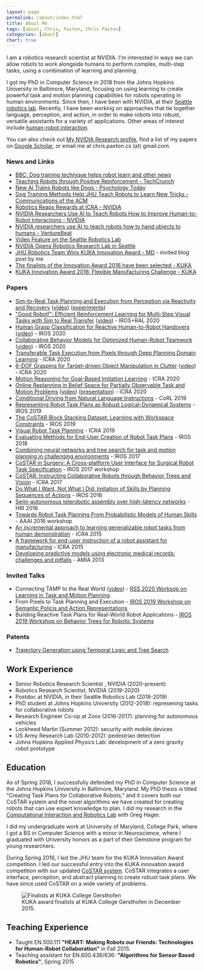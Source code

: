 ```yaml
---
layout: page
permalink: /about/index.html
title: About Me
tags: [about, Chris, Paxton, Chris Paxton]
categories: [about]
chart: true
---
```


I am a robotics research scientist at NVIDIA. I'm interested in ways we can allow robots to work alongside humans to perform complex, multi-step tasks, using a combination of learning and planning.

I got my PhD in Computer Science in 2018 from the Johns Hopkins University in Baltimore, Maryland, focusing on using learning to create powerful task and motion planning capabilities for robots operating in human environments.
Since then, I have been with NVIDIA, at their [Seattle robotics lab](https://youtu.be/JT2viTz_0jU). Recently, I have been working on approaches that tie together language, perception, and action, in order to make robots into robust, versatile assistants for a variety of applications. Other areas of interest include [human-robot interaction](https://www.youtube.com/watch?v=I7mAoEJHee4&feature=youtu.be).

<!--<img style="float: right;" src="{{ site.url }}/images/me.jpg">-->

You can also check out [My NVIDIA Research profile](https://research.nvidia.com/person/chris-paxton), find a list of my papers on [Google Scholar](https://scholar.google.com/citations?user=I1mOQpAAAAAJ&hl=en&oi=ao), or email me at chris.paxton.cs (at) gmail.com.

### News and Links

  * [BBC: Dog training technique helps robot learn and other news](https://www.bbc.com/news/av/technology-54645279)
  * [Teaching Robots through Positive Reinforcement - TechCrunch](https://techcrunch.com/2020/10/26/teaching-robots-through-positive-reinforcement/)
  * [New AI Trains Robots like Dogs - Psychology Today](https://www.psychologytoday.com/us/blog/the-future-brain/202010/new-ai-trains-robots-dogs)
  * [Dog Training Methods Help JHU Teach Robots to Learn New Tricks - Communications of the ACM](https://cacm.acm.org/news/248390-dog-training-methods-help-jhu-teach-robots-to-learn-new-tricks/fulltext)
  * [Robotics Reaps Rewards at ICRA - NVIDIA](https://blogs.nvidia.com/blog/2020/05/29/dieter-fox-award-icra/)
  * [NVIDIA Researchers Use AI to Teach Robots How to Improve Human-to-Robot Interactions - NVIDIA](https://news.developer.nvidia.com/nvidia-researchers-use-ai-to-teach-robots-how-to-improve-human-to-robot-interactions/)
  * [NVIDIA researchers use AI to teach robots how to hand objects to humans - VentureBeat](https://venturebeat.com/2020/03/16/nvidia-researchers-use-ai-to-teach-robots-how-to-hand-objects-to-humans/)
  * [Video Feature on the Seattle Robotics Lab](https://youtu.be/JT2viTz_0jU)
  * [NVIDIA Opens Robotics Research Lab in Seattle](https://news.developer.nvidia.com/nvidia-opens-robotics-research-lab-in-seattle/)
  * [JHU Robotics Team Wins KUKA Innovation Award - MD](https://open.maryland.gov/blog/jhu-robotics-team-wins-kuka-innovation-award/) - invited blog post by me
  * [The finalists of the Innovation Award 2016 have been selected - KUKA](http://www.kuka-robotics.com/en/pressevents/news/NN_14012016_Innovative_Robot_applications_LBR_iiwa.htm)
  * [KUKA Innovation Award 2016: Flexible Manufacturing Challenge - KUKA](https://www.kuka.com/en-DE/Press/Event%20calendar/Hannover%20Fair%202016/kuka-innovation-award)
  
### Papers

  * [Sim-to-Real Task Planning and Execution from Perception via Reactivity and Recovery](https://arxiv.org/abs/2011.08694) ([video](https://youtu.be/qbCzYgAW86w)) ([experiments](https://www.youtube.com/playlist?list=PL-oD0xHUngeLfQmpngYkGFZarstfPOXqX))
  * ["Good Robot!": Efficient Reinforcement Learning for Multi-Step Visual Tasks with Sim to Real Transfer](https://ieeexplore.ieee.org/stamp/stamp.jsp?arnumber=9165109) ([video](https://www.youtube.com/watch?v=qivDFfPf9_I)) - IROS+RAL 2020
  * [Human Grasp Classification for Reactive Human-to-Robot Handovers](https://arxiv.org/pdf/2003.06000) ([video](https://www.youtube.com/watch?v=I7mAoEJHee4&feature=youtu.be)) - IROS 2020
  * [Collaborative Behavior Models for Optimized Human-Robot Teamwork](https://arxiv.org/pdf/1910.04339.pdf) ([video](https://www.youtube.com/watch?v=bSY8K-jkRtA)) - IROS 2020
  * [Transferable Task Execution from Pixels through Deep Planning Domain Learning](https://arxiv.org/pdf/2003.03726) - ICRA 2020
  * [6-DOF Grasping for Target-driven Object Manipulation in Clutter](https://arxiv.org/pdf/1912.03628) ([video](https://youtu.be/nVpiMzIj0-c)) - ICRA 2020
  * [Motion Reasoning for Goal-Based Imitation Learning](https://arxiv.org/pdf/1911.05864) - ICRA 2020
  * [Online Replanning in Belief Space for Partially Observable Task and Motion Problems](https://arxiv.org/pdf/1911.04577) ([video](https://www.youtube.com/watch?v=IOtrO29DFUg&list=PLNpZKR7uv5ARTi1sNQRcd5rpa8XxamW2l)) ([presentation](https://www.youtube.com/watch?v=gdTWHjIC-9s)) - ICRA 2020
  * [Conditional Driving from Natural Language Instructions](https://arxiv.org/pdf/1910.07615) - CoRL 2019
  * [Representing Robot Task Plans as Robust Logical-Dynamical Systems](https://arxiv.org/pdf/1908.01896) - IROS 2019
  * [The CoSTAR Block Stacking Dataset: Learning with Workspace Constraints](https://arxiv.org/pdf/1810.11714.pdf) - IROS 2019
  * [Visual Robot Task Planning](https://arxiv.org/pdf/1804.00062) - ICRA 2019
  * [Evaluating Methods for End-User Creation of Robot Task Plans](https://arxiv.org/pdf/1811.02690) - IROS 2018
  * [Combining neural networks and tree search for task and motion planning in challenging environments](https://arxiv.org/pdf/1703.07887) - IROS 2017
  * [CoSTAR in Surgery: A Cross-platform User Interface for Surgical Robot Task Specification](https://pdfs.semanticscholar.org/b853/81226292ed8a47cb4e059ced14ddcc6ea798.pdf) - IROS 2017 workshop
  * [CoSTAR: Instructing Collaborative Robots through Behavior Trees and Vision](https://arxiv.org/pdf/1611.06145) - ICRA 2017
  * [Do What I Want, Not What I Did: Imitation of Skills by Planning Sequences of Actions](https://arxiv.org/pdf/1612.01215) - IROS 2016
  * [Semi-autonomous telerobotic assembly over high-latency networks](https://dl.acm.org/ft_gateway.cfm?ftid=1702218&id=2906858) - HRI 2016
  * [Towards Robot Task Planning From Probabilistic Models of Human Skills](https://arxiv.org/pdf/1602.04754) - AAAI 2016 workshop
  * [An incremental approach to learning generalizable robot tasks from human demonstration](http://eprints.lincoln.ac.uk/34493/1/ICRA15_0728_FI.pdf) - ICRA 2015
  * [A framework for end-user instruction of a robot assistant for manufacturing](https://ieeexplore.ieee.org/iel7/7128761/7138973/07140065.pdf?casa_token=mrp6oZcPvy4AAAAA:ux_-Jq6IHKCmjodjywSvdBiQyHcoeQrd-M45MfuPOTVdZxjGHEMuS3YbqLeO2Kh2XCTRl8r4xBCO) - ICRA 2015
  * [Developing predictive models using electronic medical records: challenges and pitfalls](https://www.ncbi.nlm.nih.gov/pmc/articles/PMC3900132/) - AMIA 2013

### Invited Talks

  * Connecting TAMP to the Real World ([video](https://www.youtube.com/watch?v=Zzi29kSKlcE)) - [RSS 2020 Worksop on Learning in Task and Motion Planning](https://ipvs.informatik.uni-stuttgart.de/mlr/rss2020Workshop/)
  * From Pixels to Task Planning and Execution - [IROS 2019 Workshop on Semantic Policis and Action Representations](https://sites.google.com/view/spar2019/speakers?authuser=0)
  * Building Reactive Task Plans for Real-World Robot Applications - [IROS 2019 Workshop on Behavior Trees for Robotic Systems](https://behavior-trees-iros-workshop.github.io/)

### Patents

  * [Trajectory Generation using Temporal Logic and Tree Search](https://patentimages.storage.googleapis.com/35/dc/4e/6bf9a63a604604/US10133275.pdf)

## Work Experience

  * Senior Robotics Research Scientist , NVIDIA (2020-present)
  * Robotics Research Scientist, NVIDIA (2019-2020)
  * Postdoc at NVIDIA, in their Seattle Robotics Lab (2018-2019)
  * PhD student at Johns Hopkins University (2012-2018): represening tasks for collaborative robots 
  * Research Engineer Co-op at Zoox (2016-2017): planning for autonomous vehicles
  * Lockheed Martin (Summer 2012): security with mobile devices
  * US Army Research Lab (2010-2012): pedestrian detection
  * Johns Hopkins Applied Physics Lab: development of a zero gravity robot prototype

## Education

As of Spring 2018, I successfully defended my PhD in Computer Science at the Johns Hopkins University in Baltimore, Maryland. My PhD thesis is titled "Creating Task Plans for Collaborative Robots," and it covers both our CoSTAR system and the novel algorithms we have created for creating robots that can use expert knowledge to plan. I did my research in the [Computational Interaction and Robotics Lab](http://cirl.lcsr.jhu.edu/) with Greg Hager.

I did my undergraduate work at University of Maryland, College Park, where I got a BS in Computer Science with a minor in Neuroscience, where I graduated with University honors as a part of their Gemstone program for young researchers.

During Spring 2016, I led the JHU team for the KUKA Innovation Award competition. I led our successful entry into the KUKA innovation award competition with our updated [CoSTAR system](http://cpaxton.github.io/costar_stack/). CoSTAR integrates a user interface, perception, and abstract planning to create robust task plans. We have since used CoSTAR on a wide variety of problems.

<figure>
  <img src="{{ site.url }}/public/kuka2016.jpg" alt="Finalists at KUKA College Gersthofen">
  <figcaption>KUKA award finalists at KUKA College Gersthofen in December 2015.</figcaption>
</figure>

## Teaching Experience

  * Taught EN.500.111 __"HEART: Making Robots our Friends: Technologies for Human-Robot Collaboration"__ in Fall 2015.
  * Teaching assistant for EN.600.436/636: __"Algorithms for Sensor Based Robotics"__, Spring 2015
